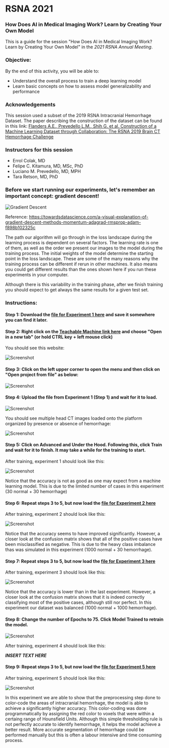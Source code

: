 # RSNA 2021

### How Does AI in Medical Imaging Work? Learn by Creating Your Own Model 

This is a guide for the session "How Does AI in Medical Imaging Work? Learn by Creating Your Own Model" in the *2021 RSNA Annual Meeting*.

### Objective:

By the end of this activity, you will be able to:

* Understand the overall process to train a deep learning model
* Learn basic concepts on how to assess model generalizability and performance


### Acknowledgements

This session used a subset of the 2019 RSNA Intracranial Hemorrhage Dataset. The paper describing the construction of the dataset can be found in this link: [Flanders A.E., Prevedello L.M., Shih G. et al. Construction of a Machine Learning Dataset through Collaboration: The RSNA 2019 Brain CT Hemorrhage Challenge](https://pubs.rsna.org/doi/10.1148/ryai.2020190211)

### Instructors for this session

* Errol Colak, MD
* Felipe C. Kitamura, MD, MSc, PhD
* Luciano M. Prevedello, MD, MPH
* Tara Retson, MD, PhD


### Before we start running our experiments, let's remember an important concept: gradient descent!

![Gradient Descent](https://github.com/kitamura-felipe/RSNASpotlight2021/blob/main/images/graddescent01.gif)

Reference: https://towardsdatascience.com/a-visual-explanation-of-gradient-descent-methods-momentum-adagrad-rmsprop-adam-f898b102325c

The path our algorithm will go through in the loss landscape during the learning process is dependent on several factors. The learning rate is one of them, as well as the order we present our images to the model during the training process. The initial weights of the model determine the starting point in the loss landscape. These are some of the many reasons why the training process can be different if rerun in other machines. It also means you could get different results than the ones shown here if you run these experiments in your computer. 

Although there is this variability in the training phase, after we finish training you should expect to get always the same results for a given test set.

### Instructions:

#### Step 1: Download the [file for Experiment 1 here](https://github.com/dila-ai/RSNA_2021_Workshop/blob/main/exp/exp_1.tm?raw=true) and save it somewhere you can find it later.

#### Step 2: Right click on the [Teachable Machine link here](https://teachablemachine.withgoogle.com/train/image) and choose "Open in a new tab" (or hold CTRL key + left mouse click)

You should see this website:

![Screenshot](https://github.com/dila-ai/RSNA_2021_Workshop/blob/main/img/img_1_1.png)

#### Step 3: Click on the left upper corner to open the menu and then click on "Open project from file" as below:

![Screenshot](https://github.com/dila-ai/RSNA_2021_Workshop/blob/main/img/img_1_2.png)

#### Step 4: Upload the file from Experiment 1 (Step 1) and wait for it to load.

![Screenshot](https://github.com/dila-ai/RSNA_2021_Workshop/blob/main/img/img_1_3.png)

You should see multiple head CT images loaded onto the platform organized by presence or absence of hemorrhage:

![Screenshot](![Screenshot](https://github.com/dila-ai/RSNA_2021_Workshop/blob/main/img/img_1_4.png))

#### Step 5: Click on Advanced and Under the Hood. Following this, click Train and wait for it to finish. It may take a while for the training to start.

After training, experiment 1 should look like this:

![Screenshot](https://github.com/dila-ai/RSNA_2021_Workshop/blob/main/images/experiment_1.png)

Notice that the accuracy is not as good as one may expect from a machine learning model. This is due to the limited number of cases in this experiment (30 normal + 30 hemorrhage)


#### Step 6: Repeat steps 3 to 5, but now load the [file for Experiment 2 here](https://github.com/kitamura-felipe/RSNASpotlight2021/blob/main/experiments/experiment2.tm?raw=true)

After training, experiment 2 should look like this:

![Screenshot](https://github.com/dila-ai/RSNA_2021_Workshop/blob/main/images/experiment_2.png)

Notice that the accuracy seems to have improved significantly. However, a closer look at the confusion matrix shows that all of the positive cases have been misclassified as negative. This is due to the heavy class imbalance thas was simulated in this experiment (1000 normal + 30 hemorrhage).

#### Step 7: Repeat steps 3 to 5, but now load the [file for Experiment 3 here](https://github.com/kitamura-felipe/RSNASpotlight2021/blob/main/experiments/experiment3.tm?raw=true)

After training, experiment 3 should look like this:

![Screenshot](https://github.com/dila-ai/RSNA_2021_Workshop/blob/main/images/experiment_3.png)

Notice that the accuracy is lower than in the last experiment. However, a closer look at the confusion matrix shows that it is indeed correctly classifying most of the positive cases, although still nor perfect. In this experiment our dataset was balanced (1000 normal + 1000 hemorrhage).

#### Step 8: Change the number of Epochs to 75. Click Model Trained to retrain the model.

![Screenshot](https://github.com/dila-ai/RSNA_2021_Workshop/blob/main/images/experiment_4.png)

After training, experiment 4 should look like this:

_**INSERT TEXT HERE**_


#### Step 9: Repeat steps 3 to 5, but now load the [file for Experiment 5 here](https://github.com/dila-ai/RSNA_2021_Workshop/blob/main/TM/experiment5.tm?raw=true)

After training, experiment 5 should look like this:

![Screenshot](https://github.com/dila-ai/RSNA_2021_Workshop/blob/main/images/experiment_5_new.png)

In this experiment we are able to show that the preprocessing step done to color-code the areas of intracranial hemorrhage, the model is able to achieve a significantly higher accuracy. This color-coding was done programmatically by assigning the red color to voxels that were within a certaing range of Hounsfield Units. Although this simple thresholding rule is not perfectly accurate to identify hemorrhage, it helps the model achieve a better result. More accurate segmentation of hemorrhage could be performed  manually but this is often a labour intensive and time consuming process.
